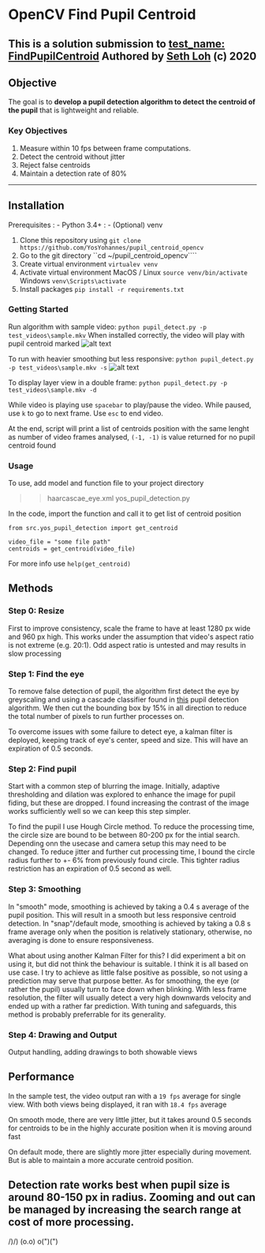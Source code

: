 # OpenCV Find Pupil Centroid

This is a solution submission to [test_name: FindPupilCentroid](https://github.com/lackdaz/cv_find_pupil_centroid)
Authored by [Seth Loh](https://github.com/lackdaz) (c) 2020
---
## Objective

The goal is to **develop a pupil detection algorithm to detect the centroid of the pupil** that is lightweight and reliable.

### Key Objectives  

1. Measure within 10 fps between frame computations.
1. Detect the centroid without jitter 
1. Reject false centroids
1. Maintain a detection rate of 80%
---
## Installation

Prerequisites
: - Python 3.4+
: - (Optional) venv

1. Clone this repository using
```git clone https://github.com/YosYohannes/pupil_centroid_opencv```
1. Go to the git directory 
``cd ~/pupil_centroid_opencv````
1. Create virtual environment
```virtualev venv```
1. Activate virtual environment
MacOS / Linux
```source venv/bin/activate```
Windows
```venv\Scripts\activate```
1. Install packages
```pip install -r requirements.txt```

### Getting Started

Run algorithm with sample video:
```python pupil_detect.py -p test_videos\sample.mkv```
When installed correctly, the video will play with pupil centroid marked
![alt text](https://github.com/YosYohannes/pupil_centroid_opencv/blob/main/assets/frame.png)

To run with heavier smoothing but less responsive:
```python pupil_detect.py -p test_videos\sample.mkv -s```
![alt text](https://github.com/YosYohannes/pupil_centroid_opencv/blob/main/assets/double.png)

To display layer view in a double frame:
```python pupil_detect.py -p test_videos\sample.mkv -d```


While video is playing use `spacebar` to play/pause the video.
While paused, use `k` to go to next frame.
Use `esc` to end video.

At the end, script will print a list of centroids position with the same lenght as number of video frames analysed, `(-1, -1)` is value returned for no pupil centroid found

### Usage

To use, add model and function file to your project directory
>> haarcascae_eye.xml
>> yos_pupil_detection.py

In the code, import the function and call it to get list of centroid position
```
from src.yos_pupil_detection import get_centroid

video_file = "some file path"
centroids = get_centroid(video_file)
```

For more info use
`help(get_centroid)`


## Methods

### Step 0: Resize
First to improve consistency, scale the frame to have at least 1280 px wide and 960 px high. This works under the assumption that video's aspect ratio is not extreme (e.g. 20:1). Odd aspect ratio is untested and may results in slow processing

### Step 1: Find the eye
To remove false detection of pupil, the algorithm first detect the eye by greyscaling and using a cascade classifier found in [this](https://github.com/HassanRehman11/Pupil-Detection) pupil detection algorithm. We then cut the bounding box by 15% in all direction to reduce the total number of pixels to run further processes on.

To overcome issues with some failure to detect eye, a kalman filter is deployed, keeping track of eye's center, speed and size. This will have an expiration of 0.5 seconds.

### Step 2: Find pupil
Start with a common step of blurring the image. Initially, adaptive thresholding and dilation was explored to enhance the image for pupil fiding, but these are dropped. I found increasing the contrast of the image works sufficiently well so we can keep this step simpler.

To find the pupil I use Hough Circle method. To reduce the processing time, the circle size are bound to be between 80-200 px for the intial search. Depending onn the usecase and camera setup this may need to be changed. To reduce jitter and further cut processing time, I bound the circle radius further to +- 6% from previously found circle. This tighter radius restriction has an expiration of 0.5 second as well.


### Step 3: Smoothing
In "smooth" mode, smoothing is achieved by taking a 0.4 s  average of the pupil position. This will result in a smooth but less responsive centroid detection. In "snap"/default mode, smoothing is achieved by taking a 0.8 s frame average only when the position is relatively stationary, otherwise, no averaging is done to ensure responsiveness.

What about using another Kalman Filter for this?
I did experiment a bit on using it, but did not think the behaviour is suitable. I think it is all based on use case. I try to achieve as little false positive as possible, so not using a prediction may serve that purpose better. As for smoothing, the eye (or rather the pupil) usually turn to face down when blinking. With less frame resolution, the filter will usually detect a very high downwards velocity and ended up with a rather far prediction. With tuning and safeguards, this method is probably preferrable for its generality.

### Step 4: Drawing and Output
Output handling, adding drawings to both showable views

## Performance

In the sample test, the video output ran with a `19 fps` average for single view.
With both views being displayed, it ran with `18.4 fps` average

On smooth mode, there are very little jitter, but it takes around 0.5 seconds for centroids to be in the highly accurate position when it is moving around fast

On default mode, there are slightly more jitter especially during movement. But is able to maintain a more accurate centroid position.

Detection rate works best when pupil size is around 80-150 px in radius. Zooming and out can be managed by increasing the search range at cost of more processing.
---
  /)/)
 (o.o)
o(")(")